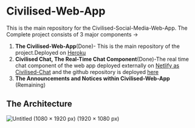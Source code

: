 # Civilised-Web-App
This is the main repository for the Civilised-Social-Media-Web-App.
The Complete project consists of 3 major components ->

1. **The Civilised-Web-App**(Done)- This is the main repository of the project.Deployed on [Heroku](https://civilised-social-web-app.herokuapp.com/welcome)
2. **Civilised Chat, The Real-Time Chat Component**(Done)-The real time chat component of the web app deployed externally on [Netlify as Civilised-Chat](https://iiitp-civilised.netlify.app/) and the github repository is deployed [here](https://github.com/kb-0311/civilised-chat)
3. **The Announcements and Notices within Civilised-Web-App** (Remaining)


## The Architecture
![Untitled (1080 × 1920 px) (1920 × 1080 px)](https://user-images.githubusercontent.com/96020697/179420574-5f7212e1-fb0a-42f1-8a2e-8314f8e5da09.png)

